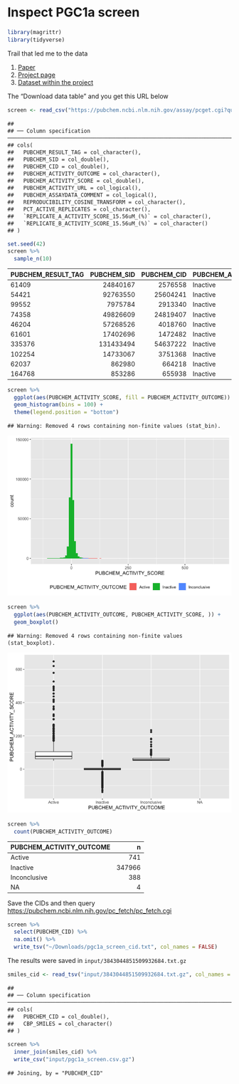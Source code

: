 Inspect PGC1a screen
================

``` r
library(magrittr)
library(tidyverse)
```

Trail that led me to the data

1.  [Paper](https://www.cell.com/cell/fulltext/S0092-8674(17)30249-0#secsectitle0075)
2.  [Project page](https://pubchem.ncbi.nlm.nih.gov/bioassay/651721)
3.  [Dataset within the
    project](https://pubchem.ncbi.nlm.nih.gov/bioassay/651723#section=Data-Table)

The “Download data table” and you get this URL below

``` r
screen <- read_csv("https://pubchem.ncbi.nlm.nih.gov/assay/pcget.cgi?query=download&record_type=datatable&actvty=all&response_type=save&aid=651723")
```

    ## 
    ## ── Column specification ──────────────────────────────────────────────────────────────────────────────────────────────────────────────────
    ## cols(
    ##   PUBCHEM_RESULT_TAG = col_character(),
    ##   PUBCHEM_SID = col_double(),
    ##   PUBCHEM_CID = col_double(),
    ##   PUBCHEM_ACTIVITY_OUTCOME = col_character(),
    ##   PUBCHEM_ACTIVITY_SCORE = col_double(),
    ##   PUBCHEM_ACTIVITY_URL = col_logical(),
    ##   PUBCHEM_ASSAYDATA_COMMENT = col_logical(),
    ##   REPRODUCIBILITY_COSINE_TRANSFORM = col_character(),
    ##   PCT_ACTIVE_REPLICATES = col_character(),
    ##   `REPLICATE_A_ACTIVITY_SCORE_15.56uM_(%)` = col_character(),
    ##   `REPLICATE_B_ACTIVITY_SCORE_15.56uM_(%)` = col_character()
    ## )

``` r
set.seed(42)
screen %>% 
  sample_n(10)
```

<div class="kable-table">

| PUBCHEM\_RESULT\_TAG | PUBCHEM\_SID | PUBCHEM\_CID | PUBCHEM\_ACTIVITY\_OUTCOME | PUBCHEM\_ACTIVITY\_SCORE | PUBCHEM\_ACTIVITY\_URL | PUBCHEM\_ASSAYDATA\_COMMENT | REPRODUCIBILITY\_COSINE\_TRANSFORM | PCT\_ACTIVE\_REPLICATES | REPLICATE\_A\_ACTIVITY\_SCORE\_15.56uM\_(%) | REPLICATE\_B\_ACTIVITY\_SCORE\_15.56uM\_(%) |
|:---------------------|-------------:|-------------:|:---------------------------|-------------------------:|:-----------------------|:----------------------------|:-----------------------------------|:------------------------|:--------------------------------------------|:--------------------------------------------|
| 61409                |     24840167 |      2576558 | Inactive                   |                        2 | NA                     | NA                          | 0.2147                             | 0                       | -6.83                                       | -6.279                                      |
| 54421                |     92763550 |     25604241 | Inactive                   |                      -10 | NA                     | NA                          | 0.955                              | 0                       | -7.545                                      | -14.348                                     |
| 99552                |      7975784 |      2913340 | Inactive                   |                       -6 | NA                     | NA                          | 0.6016                             | 0                       | 2.129                                       | -15.126                                     |
| 74358                |     49826609 |     24819407 | Inactive                   |                        5 | NA                     | NA                          | 0.9889                             | 0                       | 4.699                                       | 6.36                                        |
| 46204                |     57268526 |      4018760 | Inactive                   |                        0 | NA                     | NA                          | 0.0403                             | 0                       | -5.132                                      | 4.734                                       |
| 61601                |     17402696 |      1472482 | Inactive                   |                      -10 | NA                     | NA                          | 0.5923                             | 0                       | 6.878                                       | -6.448                                      |
| 335376               |    131433494 |     54637222 | Inactive                   |                       -5 | NA                     | NA                          | 0.7429                             | 0                       | -0.535                                      | -10.271                                     |
| 102254               |     14733067 |      3751368 | Inactive                   |                       -4 | NA                     | NA                          | 0.9704                             | 0                       | -3.242                                      | -5.392                                      |
| 62037                |       862980 |       664218 | Inactive                   |                       -2 | NA                     | NA                          | 0.3786                             | 0                       | 0.288                                       | 4.575                                       |
| 164768               |       853286 |       655938 | Inactive                   |                       -7 | NA                     | NA                          | 0.7523                             | 0                       | -13.733                                     | -0.911                                      |

</div>

``` r
screen %>%
  ggplot(aes(PUBCHEM_ACTIVITY_SCORE, fill = PUBCHEM_ACTIVITY_OUTCOME)) + 
  geom_histogram(bins = 100) + 
  theme(legend.position = "bottom")
```

    ## Warning: Removed 4 rows containing non-finite values (stat_bin).

![](1.inspect-pgc1a-screen_files/figure-gfm/unnamed-chunk-4-1.png)<!-- -->

``` r
screen %>%
  ggplot(aes(PUBCHEM_ACTIVITY_OUTCOME, PUBCHEM_ACTIVITY_SCORE, )) + 
  geom_boxplot()
```

    ## Warning: Removed 4 rows containing non-finite values (stat_boxplot).

![](1.inspect-pgc1a-screen_files/figure-gfm/unnamed-chunk-4-2.png)<!-- -->

``` r
screen %>%
  count(PUBCHEM_ACTIVITY_OUTCOME)
```

<div class="kable-table">

| PUBCHEM\_ACTIVITY\_OUTCOME |      n |
|:---------------------------|-------:|
| Active                     |    741 |
| Inactive                   | 347966 |
| Inconclusive               |    388 |
| NA                         |      4 |

</div>

Save the CIDs and then query
<https://pubchem.ncbi.nlm.nih.gov/pc_fetch/pc_fetch.cgi>

``` r
screen %>%
  select(PUBCHEM_CID) %>%
  na.omit() %>%
  write_tsv("~/Downloads/pgc1a_screen_cid.txt", col_names = FALSE)
```

The results were saved in `input/3843044851509932684.txt.gz`

``` r
smiles_cid <- read_tsv("input/3843044851509932684.txt.gz", col_names = c("PUBCHEM_CID", "CBP_SMILES"))
```

    ## 
    ## ── Column specification ──────────────────────────────────────────────────────────────────────────────────────────────────────────────────
    ## cols(
    ##   PUBCHEM_CID = col_double(),
    ##   CBP_SMILES = col_character()
    ## )

``` r
screen %>%
  inner_join(smiles_cid) %>%
  write_csv("input/pgc1a_screen.csv.gz")
```

    ## Joining, by = "PUBCHEM_CID"
